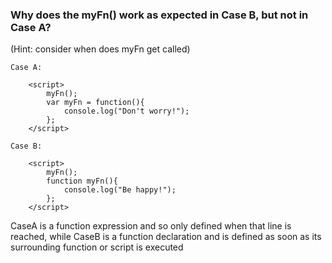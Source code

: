 ### Why does the myFn() work as expected in Case B, but not in Case A?

(Hint: consider when does myFn get called)

    Case A:

        <script>
            myFn();
            var myFn = function(){ 
                console.log("Don't worry!");
            }; 
        </script>

    Case B:

        <script>
            myFn();
            function myFn(){ 
                console.log("Be happy!");
            }; 
        </script>

CaseA is a function expression and so only defined when that line is reached, while CaseB is a function declaration and is defined as soon as its surrounding function or script is executed 



